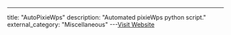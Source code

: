 ---
title: "AutoPixieWps"
description: "Automated pixieWps python script."
external_category: "Miscellaneous"
---[Visit Website](https://github.com/nxxxu/AutoPixieWps)

